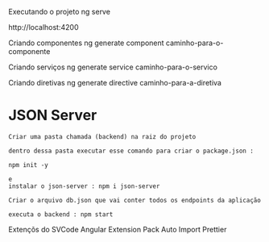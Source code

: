 Executando o projeto
ng serve

http://localhost:4200

Criando componentes
ng generate component caminho-para-o-componente

Criando serviços
ng generate service caminho-para-o-servico

Criando diretivas
ng generate directive caminho-para-a-diretiva

# JSON Server
```
Criar uma pasta chamada (backend) na raiz do projeto

dentro dessa pasta executar esse comando para criar o package.json :

npm init -y

e
instalar o json-server : npm i json-server

Criar o arquivo db.json que vai conter todos os endpoints da aplicação

executa o backend : npm start
```
Extençõs do SVCode
Angular Extension Pack
Auto Import
Prettier

